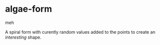 # algae-form
meh

A spiral form with curently random values added to the points to create an *interesting* shape.


